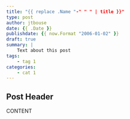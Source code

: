 ```yaml
---
title: "{{ replace .Name "-" " " | title }}"
type: post
author: jtbouse
date: {{ .Date }}
publishdate: {{ now.Format "2006-01-02" }}
draft: true
summary: |
    Text about this post
tags:
    - tag 1
categories:
    - cat 1
---
```


## Post Header

CONTENT
